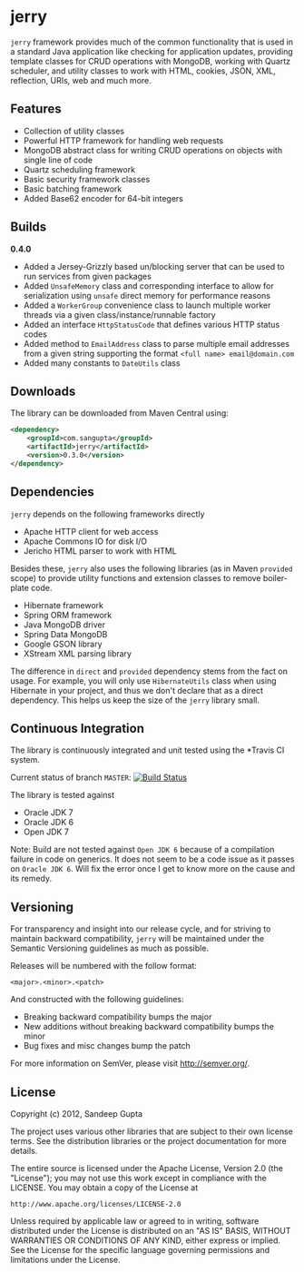 jerry
=====

`jerry` framework provides much of the common functionality that is used in a standard Java application like checking for application updates, providing template classes for CRUD operations with MongoDB, working with Quartz scheduler, and utility classes to work with HTML, cookies, JSON, XML, reflection, URIs, web and much more.

Features
--------
* Collection of utility classes
* Powerful HTTP framework for handling web requests
* MongoDB abstract class for writing CRUD operations on objects with single line of code
* Quartz scheduling framework
* Basic security framework classes
* Basic batching framework
* Added Base62 encoder for 64-bit integers

Builds
------

**0.4.0**

* Added a Jersey-Grizzly based un/blocking server that can be used to run services from given packages
* Added `UnsafeMemory` class and corresponding interface to allow for serialization using `unsafe` direct memory for performance reasons
* Added a `WorkerGroup` convenience class to launch multiple worker threads via a given class/instance/runnable factory
* Added an interface `HttpStatusCode` that defines various HTTP status codes
* Added method to `EmailAddress` class to parse multiple email addresses from a given string supporting the format `<full name> email@domain.com`
* Added many constants to `DateUtils` class


Downloads
---------

The library can be downloaded from Maven Central using:

```xml
<dependency>
    <groupId>com.sangupta</groupId>
    <artifactId>jerry</artifactId>
    <version>0.3.0</version>
</dependency>
```

Dependencies
------------

`jerry` depends on the following frameworks directly

* Apache HTTP client for web access
* Apache Commons IO for disk I/O
* Jericho HTML parser to work with HTML

Besides these, `jerry` also uses the following libraries (as in Maven `provided` scope) to provide utility functions and extension classes to remove boiler-plate code.

* Hibernate framework
* Spring ORM framework
* Java MongoDB driver
* Spring Data MongoDB
* Google GSON library
* XStream XML parsing library

The difference in `direct` and `provided` dependency stems from the fact on usage. For example, you will only use `HibernateUtils` class when using Hibernate in your project, and thus we don't declare that as a direct dependency. This helps us keep the size of the `jerry` library small.

Continuous Integration
----------------------
The library is continuously integrated and unit tested using the *Travis CI system.

Current status of branch `MASTER`: [![Build Status](https://secure.travis-ci.org/sangupta/jerry.png?branch=master)](http://travis-ci.org/sangupta/jerry)

The library is tested against

* Oracle JDK 7
* Oracle JDK 6
* Open JDK 7

Note: Build are not tested against `Open JDK 6` because of a compilation failure in code on generics. It does not seem to be a code issue as it passes on `Oracle JDK 6`. Will fix the error once I get to know more on the cause and its remedy.

Versioning
----------

For transparency and insight into our release cycle, and for striving to maintain backward compatibility, 
`jerry` will be maintained under the Semantic Versioning guidelines as much as possible.

Releases will be numbered with the follow format:

`<major>.<minor>.<patch>`

And constructed with the following guidelines:

* Breaking backward compatibility bumps the major
* New additions without breaking backward compatibility bumps the minor
* Bug fixes and misc changes bump the patch

For more information on SemVer, please visit http://semver.org/.

License
-------
	
Copyright (c) 2012, Sandeep Gupta

The project uses various other libraries that are subject to their
own license terms. See the distribution libraries or the project
documentation for more details.

The entire source is licensed under the Apache License, Version 2.0 
(the "License"); you may not use this work except in compliance with
the LICENSE. You may obtain a copy of the License at

	http://www.apache.org/licenses/LICENSE-2.0

Unless required by applicable law or agreed to in writing, software
distributed under the License is distributed on an "AS IS" BASIS,
WITHOUT WARRANTIES OR CONDITIONS OF ANY KIND, either express or implied.
See the License for the specific language governing permissions and
limitations under the License.
